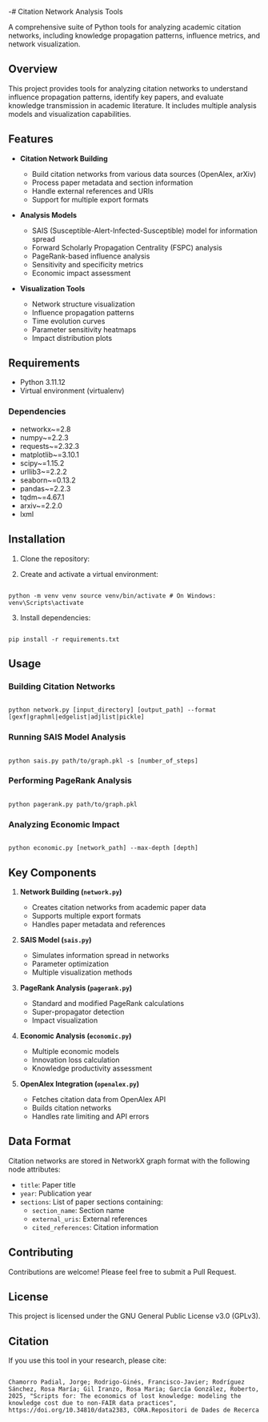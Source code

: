 -# Citation Network Analysis Tools

A comprehensive suite of Python tools for analyzing academic citation networks, including knowledge propagation patterns, influence metrics, and network visualization.

## Overview

This project provides tools for analyzing citation networks to understand influence propagation patterns, identify key papers, and evaluate knowledge transmission in academic literature. It includes multiple analysis models and visualization capabilities.

## Features

- **Citation Network Building**
    - Build citation networks from various data sources (OpenAlex, arXiv)
    - Process paper metadata and section information
    - Handle external references and URIs
    - Support for multiple export formats

- **Analysis Models**
    - SAIS (Susceptible-Alert-Infected-Susceptible) model for information spread
    - Forward Scholarly Propagation Centrality (FSPC) analysis
    - PageRank-based influence analysis
    - Sensitivity and specificity metrics
    - Economic impact assessment

- **Visualization Tools**
    - Network structure visualization
    - Influence propagation patterns
    - Time evolution curves
    - Parameter sensitivity heatmaps
    - Impact distribution plots

## Requirements

- Python 3.11.12
- Virtual environment (virtualenv)

### Dependencies

- networkx~=2.8 
- numpy~=2.2.3 
- requests~=2.32.3 
- matplotlib~=3.10.1 
- scipy~=1.15.2 
- urllib3~=2.2.2 
- seaborn~=0.13.2 
- pandas~=2.2.3 
- tqdm~=4.67.1 
- arxiv~=2.2.0 
- lxml

## Installation

1. Clone the repository:

2. Create and activate a virtual environment:


````

python -m venv venv source venv/bin/activate # On Windows: venv\Scripts\activate
````



3. Install dependencies:

````

pip install -r requirements.txt
````


## Usage

### Building Citation Networks

````

python network.py [input_directory] [output_path] --format [gexf|graphml|edgelist|adjlist|pickle]
````


### Running SAIS Model Analysis

````

python sais.py path/to/graph.pkl -s [number_of_steps]
````


### Performing PageRank Analysis

````

python pagerank.py path/to/graph.pkl
````


### Analyzing Economic Impact

````

python economic.py [network_path] --max-depth [depth]
````


## Key Components

1. **Network Building (`network.py`)**
    - Creates citation networks from academic paper data
    - Supports multiple export formats
    - Handles paper metadata and references

2. **SAIS Model (`sais.py`)**
    - Simulates information spread in networks
    - Parameter optimization
    - Multiple visualization methods

3. **PageRank Analysis (`pagerank.py`)**
    - Standard and modified PageRank calculations
    - Super-propagator detection
    - Impact visualization

4. **Economic Analysis (`economic.py`)**
    - Multiple economic models
    - Innovation loss calculation
    - Knowledge productivity assessment

5. **OpenAlex Integration (`openalex.py`)**
    - Fetches citation data from OpenAlex API
    - Builds citation networks
    - Handles rate limiting and API errors

## Data Format

Citation networks are stored in NetworkX graph format with the following node attributes:

- `title`: Paper title
- `year`: Publication year
- `sections`: List of paper sections containing:
    - `section_name`: Section name
    - `external_uris`: External references
    - `cited_references`: Citation information

## Contributing

Contributions are welcome! Please feel free to submit a Pull Request.

## License

This project is licensed under the GNU General Public License v3.0 (GPLv3).

## Citation

If you use this tool in your research, please cite:

````

Chamorro Padial, Jorge; Rodrigo-Ginés, Francisco-Javier; Rodríguez Sánchez, Rosa María; Gil Iranzo, Rosa Maria; García González, Roberto, 2025, "Scripts for: The economics of lost knowledge: modeling the knowledge cost due to non-FAIR data practices", https://doi.org/10.34810/data2383, CORA.Repositori de Dades de Recerca
````
